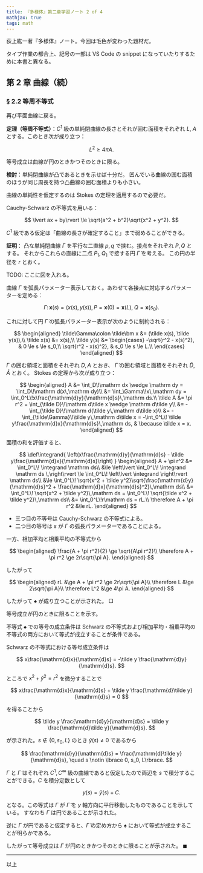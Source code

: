```yaml
---
title: 『多様体』第二章学習ノート 2 of 4
mathjax: true
tags: math
---
```


荻上紘一著『多様体』ノート。今回は毛色が変わった題材だ。

タイプ作業の都合上、記号の一部は VS Code の snippet になっていたりするために本書と異なる。

## 第 2 章 曲線（続）

### § 2.2 等周不等式

再び平面曲線に戻る。

**定理（等周不等式）**：$C^1$ 級の単純閉曲線の長さとそれが囲む面積をそれぞれ
$L,$ $A$ とする。このとき次が成り立つ：

$$
\tag*{$\spadesuit$}
L^2 \ge 4\pi A.
$$

等号成立は曲線が円のときかつそのときに限る。

**検討**：単純閉曲線が凸であるときを示せば十分だ。
凹んでいる曲線の囲む面積のほうが同じ周長を持つ凸曲線の囲む面積よりも小さい。

曲線の単純性を仮定するのは Stokes の定理を適用するので必要だ。

Cauchy-Schwarz の不等式を用いる：

$$
\lvert ax + by\rvert \le \sqrt{a^2 + b^2}\sqrt{x^2 + y^2}.
$$

$C^1$ 級である仮定は「曲線の長さが確定すること」まで弱めることができる。

**証明**：
凸な単純閉曲線 $\Gamma$ を平行な二直線 $p, q$ で挟む。接点をそれぞれ $P, Q$ とする。
それからこれらの直線に二点 $P_1, Q_1$ で接する円 $\tilde\Gamma$ を考える。
この円の半径を $r$ とおく。

TODO: ここに図を入れる。

曲線 $\Gamma$ を弧長パラメーター表示しておく。あわせて各接点に対応するパラメーターを定める：

$$
\Gamma\colon \bm x(s) = (x(s), y(s)),
P = \bm x(0) = \bm x(L),\;Q = \bm x(s_0).
$$

これに対して円 $\tilde\Gamma$ の弧長パラメーター表示が次のように制約される：

$$
\begin{aligned}
\tilde\Gamma\colon \tilde\bm x &= (\tilde x(s), \tilde y(s)),\\
\tilde x(s) &= x(s),\\
\tilde y(s) &= \begin{cases}
-\sqrt{r^2 - x(s)^2}, & 0 \le s \le s_0,\\
\sqrt{r^2 - x(s)^2}, & s_0 \le s \le L.\\
\end{cases}
\end{aligned}
$$

$\Gamma$ の囲む領域と面積をそれぞれ $D, A$ とおき、
$\tilde\Gamma$ の囲む領域と面積をそれぞれ $\tilde D, \tilde A$ とおく。
Stokes の定理から次が成り立つ：

$$
\begin{aligned}
A &= \int_D\!\mathrm dx \wedge \mathrm dy = \int_D\!\mathrm d(x\,\mathrm dy)\\
&= \int_\Gamma\!x\,\mathrm dy
= \int_0^L\!x\frac{\mathrm{d}y}{\mathrm{d}s}\,\mathrm ds.\\
\tilde A &= \pi r^2 = \int_{\tilde D}\!\mathrm d\tilde x \wedge \mathrm d\tilde y\\
&= -\int_{\tilde D}\!\mathrm d(\tilde y\,\mathrm d\tilde x)\\
&= -\int_{\tilde\Gamma}\!\tilde y\,\mathrm d\tilde x
= -\int_0^L\! \tilde y\frac{\mathrm{d}x}{\mathrm{d}s}\,\mathrm ds,
& \because \tilde x = x.
\end{aligned}
$$

面積の和を評価すると、

$$
\def\integrand{ \left(x\frac{\mathrm{d}y}{\mathrm{d}s} - \tilde y\frac{\mathrm{d}x}{\mathrm{d}s}\right) }
\begin{aligned}
A + \pi r^2
&= \int_0^L\! \integrand \mathrm ds\\
&\le \left\lvert \int_0^L\! \integrand \mathrm ds \,\right\rvert
\le \int_0^L\! \left\lvert \integrand \right\rvert \mathrm ds\\
&\le \int_0^L\! \sqrt{x^2 + \tilde y^2}\sqrt{\frac{\mathrm{d}y}{\mathrm{d}s}^2 + \frac{\mathrm{d}x}{\mathrm{d}s}^2}\,\mathrm ds\\
&= \int_0^L\! \sqrt{x^2 + \tilde y^2}\,\mathrm ds
= \int_0^L\! \sqrt{\tilde x^2 + \tilde y^2}\,\mathrm ds\\
&= \int_0^L\!r\mathrm ds = rL.\\
\therefore A + \pi r^2 &\le rL.
\end{aligned}
$$

* 三つ目の不等号は Cauchy-Schwarz の不等式による。
* 二つ目の等号は $s$ が $\Gamma$ の弧長パラメーターであることによる。

一方、相加平均と相乗平均の不等式から

$$
\begin{aligned}
\frac{A + \pi r^2}{2} \ge \sqrt{A\pi r^2}\\
\therefore A + \pi r^2 \ge 2r\sqrt{\pi A}.
\end{aligned}
$$

したがって

$$
\begin{aligned}
rL &\ge A + \pi r^2 \ge 2r\sqrt{\pi A}\\
\therefore L &\ge 2\sqrt{\pi A}\\
\therefore L^2 &\ge 4\pi A.
\end{aligned}
$$

したがって $\spadesuit$ が成り立つことが示された。
$\Box$

等号成立が円のときに限ることを示す。

不等式 $\spadesuit$ での等号の成立条件は Schwarz の不等式および相加平均・相乗平均の不等式の両方において等式が成立することが条件である。

Schwarz の不等式における等号成立条件は

$$
x\frac{\mathrm{d}x}{\mathrm{d}s} = -\tilde y \frac{\mathrm{d}y}{\mathrm{d}s}.
$$

ところで $x^2 + \tilde y^2 = r^2$ を微分することで

$$
x\frac{\mathrm{d}x}{\mathrm{d}s} + \tilde y \frac{\mathrm{d}\tilde y}{\mathrm{d}s} = 0
$$

を得ることから

$$
\tilde y \frac{\mathrm{d}y}{\mathrm{d}s} = \tilde y \frac{\mathrm{d}\tilde y}{\mathrm{d}s}.
$$

が示された。$s \notin \lbrace 0, s_0, L\rbrace$ のとき $\tilde y(s) \ne 0$ であるから

$$
\frac{\mathrm{d}y}{\mathrm{d}s} = \frac{\mathrm{d}\tilde y}{\mathrm{d}s},
\quad s \notin \lbrace 0, s_0, L\rbrace.
$$

$\Gamma$ と $\tilde \Gamma$ はそれぞれ $C^1, C^\infty$ 級の曲線であると仮定したので両辺を
$s$ で積分することができる。$C$ を積分定数として

$$
y(s) = \tilde y(s) + C.
$$

となる。この等式は $\Gamma$ が $\tilde \Gamma$ を $y$ 軸方向に平行移動したものであることを示している。
すなわち $\Gamma$ は円であることが示された。

逆に $\Gamma$ が円であると仮定すると、$\tilde\Gamma$ の定め方から
$\spadesuit$ において等式が成立することが明らかである。

したがって等号成立は $\Gamma$ が円のときかつそのときに限ることが示された。
$\blacksquare$

----

 以上

